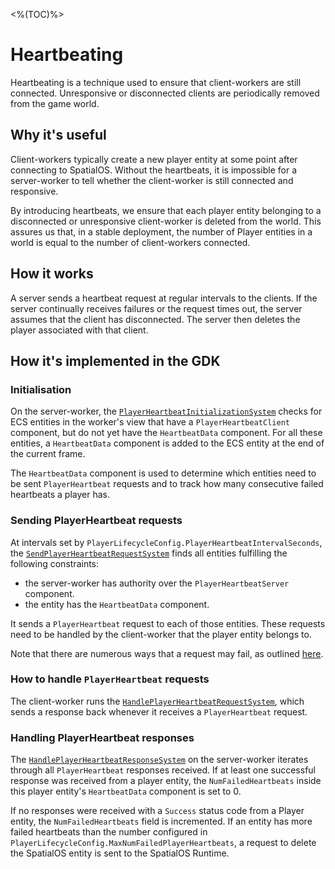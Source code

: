 <%(TOC)%>
# Heartbeating

Heartbeating is a technique used to ensure that client-workers are still connected. Unresponsive or disconnected clients are periodically removed from the game world.

## Why it's useful

Client-workers typically create a new player entity at some point after connecting to SpatialOS. Without the heartbeats, it is impossible for a server-worker to tell whether the client-worker is still connected and responsive.

By introducing heartbeats, we ensure that each player entity belonging to a disconnected or unresponsive client-worker is deleted from the world. This assures us that, in a stable deployment, the number of Player entities in a world is equal to the number of client-workers connected.

## How it works

A server sends a heartbeat request at regular intervals to the clients. If the server continually receives failures or the request times out, the server assumes that the client has disconnected. The server then deletes the player associated with that client.

## How it's implemented in the GDK

### Initialisation

On the server-worker, the [`PlayerHeartbeatInitializationSystem`](https://github.com/spatialos/gdk-for-unity/blob/master/workers/unity/Packages/com.improbable.gdk.playerlifecycle/Systems/PlayerHeartbeat/PlayerHeartbeatInitializationSystem.cs) checks for ECS entities in the worker's view that have a `PlayerHeartbeatClient` component, but do not yet have the `HeartbeatData` component. For all these entities, a `HeartbeatData` component is added to the ECS entity at the end of the current frame.

The `HeartbeatData` component is used to determine which entities need to be sent `PlayerHeartbeat` requests and to track how many consecutive failed heartbeats a player has.

### Sending PlayerHeartbeat requests

At intervals set by `PlayerLifecycleConfig.PlayerHeartbeatIntervalSeconds`, the [`SendPlayerHeartbeatRequestSystem`](https://github.com/spatialos/gdk-for-unity/blob/master/workers/unity/Packages/com.improbable.gdk.playerlifecycle/Systems/PlayerHeartbeat/SendPlayerHeartbeatRequestSystem.cs) finds all entities fulfilling the following constraints:

* the server-worker has authority over the `PlayerHeartbeatServer` component.
* the entity has the `HeartbeatData` component.

It sends a `PlayerHeartbeat` request to each of those entities. These requests need to be handled by the client-worker that the player entity belongs to.

Note that there are numerous ways that a request may fail, as outlined [here](https://docs.improbable.io/reference/latest/shared/design/commands#failure-modes).

### How to handle `PlayerHeartbeat` requests

The client-worker runs the [`HandlePlayerHeartbeatRequestSystem`](https://github.com/spatialos/gdk-for-unity/blob/master/workers/unity/Packages/com.improbable.gdk.playerlifecycle/Systems/PlayerHeartbeat/HandlePlayerHeartbeatRequestSystem.cs), which sends a response back whenever it receives a `PlayerHeartbeat` request.

### Handling PlayerHeartbeat responses

The [`HandlePlayerHeartbeatResponseSystem`](https://github.com/spatialos/gdk-for-unity/blob/master/workers/unity/Packages/com.improbable.gdk.playerlifecycle/Systems/PlayerHeartbeat/HandlePlayerHeartbeatResponseSystem.cs) on the server-worker iterates through all `PlayerHeartbeat` responses received. If at least one successful response was received from a player entity, the `NumFailedHeartbeats` inside this player entity's `HeartbeatData` component is set to 0.

If no responses were received with a `Success` status code from a Player entity, the `NumFailedHeartbeats` field is incremented. If an entity has more failed heartbeats than the number configured in `PlayerLifecycleConfig.MaxNumFailedPlayerHeartbeats`, a request to delete the SpatialOS entity is sent to the SpatialOS Runtime.
